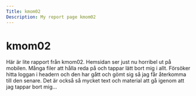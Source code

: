 ```yaml
---
Title: kmom02
Description: My report page kmom02
---
```


kmom02
==========================
Här är lite rapport från kmom02. Hemsidan ser just nu horribel ut på mobilen. Många filer att hålla reda på och tappar lätt bort mig i allt. Försöker hitta loggan i headern och den har gått och gömt sig så jag får återkomma till den senare. Det är också så mycket text och material att gå igenom att jag tappar bort mig...

